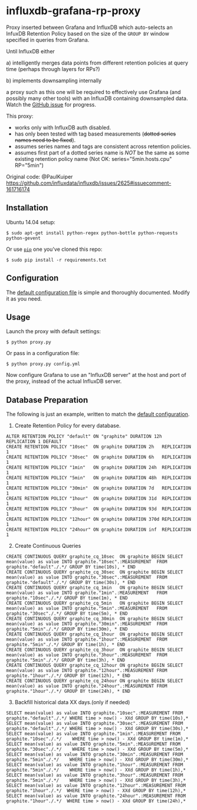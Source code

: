 # influxdb-grafana-rp-proxy

Proxy inserted between Grafana and InfluxDB which auto-selects an
InfuxDB Retention Policy based on the size of the `GROUP BY` window
specified in queries from Grafana.

Until InfluxDB either

a) intelligently merges data points from different retention policies
at query time (perhaps through layers for RPs?)

b) implements downsampling internally

a proxy such as this one will be required to effectively use Grafana
(and possibly many other tools) with an InfluxDB containing
downsampled data.  Watch the
[GitHub issue](https://github.com/influxdata/influxdb/issues/5750) for
progress.

This proxy:

- works only with InfluxDB auth disabled.
- has only been tested with tag based measurements (~~dotted series names need to be fixed~~).
- assumes series names and tags are consistent across retention policies.
- assumes first part of a dotted series name is *NOT* be the same as some existing retention policy name (Not OK: series="5min.hosts.cpu" RP="5min")

Original code: @PaulKuiper https://github.com/influxdata/influxdb/issues/2625#issuecomment-161716174

## Installation

Ubuntu 14.04 setup:

```
$ sudo apt-get install python-regex python-bottle python-requests python-gevent
```

Or use [`pip`](https://docs.python.org/3.6/installing/index.html) one
you've cloned this repo:

```
$ sudo pip install -r requirements.txt
```

## Configuration

The [default configuration file](default.yml) is simple and thoroughly
documented.  Modify it as you need.

## Usage

Launch the proxy with default settings:

```
$ python proxy.py
```

Or pass in a configuration file:

```
$ python proxy.py config.yml
```

Now configure Grafana to use an "InfluxDB server" at the host and port
of the proxy, instead of the actual InfluxDB server.

## Database Preparation

The following is just an example, written to match the
[default configuration](default.yml).

1) Create Retention Policy for every database.
```
ALTER RETENTION POLICY "default" ON "graphite" DURATION 12h REPLICATION 1 DEFAULT
CREATE RETENTION POLICY "10sec"  ON graphite DURATION 2h   REPLICATION 1
CREATE RETENTION POLICY "30sec"  ON graphite DURATION 6h   REPLICATION 1
CREATE RETENTION POLICY "1min"   ON graphite DURATION 24h  REPLICATION 1
CREATE RETENTION POLICY "5min"   ON graphite DURATION 48h  REPLICATION 1
CREATE RETENTION POLICY "30min"  ON graphite DURATION 7d   REPLICATION 1
CREATE RETENTION POLICY "1hour"  ON graphite DURATION 31d  REPLICATION 1
CREATE RETENTION POLICY "3hour"  ON graphite DURATION 93d  REPLICATION 1
CREATE RETENTION POLICY "12hour" ON graphite DURATION 370d REPLICATION 1
CREATE RETENTION POLICY "24hour" ON graphite DURATION inf  REPLICATION 1
```
2) Create Continuous Queries
```
CREATE CONTINUOUS QUERY graphite_cq_10sec  ON graphite BEGIN SELECT mean(value) as value INTO graphite."10sec".:MEASUREMENT  FROM graphite."default"./.*/ GROUP BY time(10s), * END
CREATE CONTINUOUS QUERY graphite_cq_30sec  ON graphite BEGIN SELECT mean(value) as value INTO graphite."30sec".:MEASUREMENT  FROM graphite."default"./.*/ GROUP BY time(30s), * END
CREATE CONTINUOUS QUERY graphite_cq_1min   ON graphite BEGIN SELECT mean(value) as value INTO graphite."1min".:MEASUREMENT   FROM graphite."10sec"./.*/ GROUP BY time(1m), * END
CREATE CONTINUOUS QUERY graphite_cq_5min   ON graphite BEGIN SELECT mean(value) as value INTO graphite."5min".:MEASUREMENT   FROM graphite."30sec"./.*/ GROUP BY time(5m), * END
CREATE CONTINUOUS QUERY graphite_cq_30min  ON graphite BEGIN SELECT mean(value) as value INTO graphite."30min".:MEASUREMENT  FROM graphite."5min"./.*/ GROUP BY time(30m), * END
CREATE CONTINUOUS QUERY graphite_cq_1hour  ON graphite BEGIN SELECT mean(value) as value INTO graphite."1hour".:MEASUREMENT  FROM graphite."5min"./.*/ GROUP BY time(1h), * END
CREATE CONTINUOUS QUERY graphite_cq_3hour  ON graphite BEGIN SELECT mean(value) as value INTO graphite."3hour".:MEASUREMENT  FROM graphite."5min"./.*/ GROUP BY time(3h), * END
CREATE CONTINUOUS QUERY graphite_cq_12hour ON graphite BEGIN SELECT mean(value) as value INTO graphite."12hour".:MEASUREMENT FROM graphite."1hour"./.*/ GROUP BY time(12h), * END
CREATE CONTINUOUS QUERY graphite_cq_24hour ON graphite BEGIN SELECT mean(value) as value INTO graphite."24hour".:MEASUREMENT FROM graphite."1hour"./.*/ GROUP BY time(24h), * END
```
3) Backfill historical data XX days.(only if needed)
```
SELECT mean(value) as value INTO graphite."10sec".:MEASUREMENT FROM graphite."default"./.*/ WHERE time > now() - XXd GROUP BY time(10s),*
SELECT mean(value) as value INTO graphite."30sec".:MEASUREMENT FROM graphite."default"./.*/ WHERE time > now() - XXd GROUP BY time(30s),*
SELECT mean(value) as value INTO graphite."1min".:MEASUREMENT FROM graphite."10sec"./.*/    WHERE time > now() - XXd GROUP BY time(1m),*
SELECT mean(value) as value INTO graphite."5min".:MEASUREMENT FROM graphite."30sec"./.*/    WHERE time > now() - XXd GROUP BY time(5m),*
SELECT mean(value) as value INTO graphite."30min".:MEASUREMENT FROM graphite."5min"./.*/    WHERE time > now() - XXd GROUP BY time(30m),*
SELECT mean(value) as value INTO graphite."1hour".:MEASUREMENT FROM graphite."5min"./.*/    WHERE time > now() - XXd GROUP BY time(1h),*
SELECT mean(value) as value INTO graphite."3hour".:MEASUREMENT FROM graphite."5min"./.*/    WHERE time > now() - XXd GROUP BY time(3h),*
SELECT mean(value) as value INTO graphite."12hour".:MEASUREMENT FROM graphite."1hour"./.*/  WHERE time > now() - XXd GROUP BY time(12h),*
SELECT mean(value) as value INTO graphite."24hour".:MEASUREMENT FROM graphite."1hour"./.*/  WHERE time > now() - XXd GROUP BY time(24h),*
```
